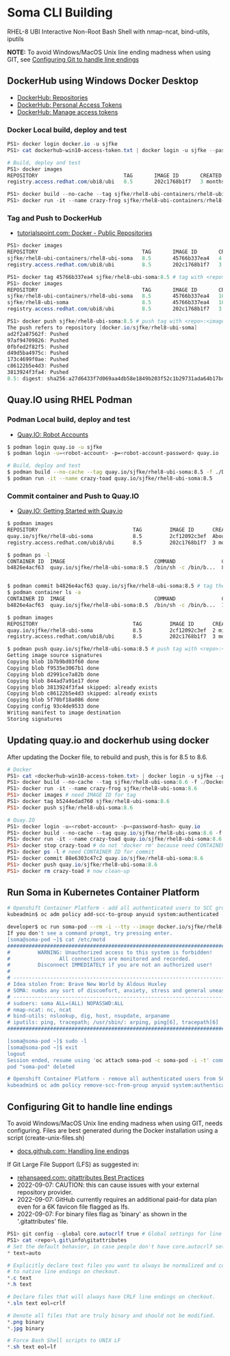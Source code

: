 # Soma CLI Building

RHEL-8 UBI Interactive Non-Root Bash Shell with nmap-ncat, bind-utils, iputils

**NOTE:** To avoid Windows/MacOS Unix line ending madness when using GIT, see [Configuring Git to handle line endings](#configuring-git-to-handle-line-endings)

## DockerHub using Windows Docker Desktop

* [DockerHub: Repositories](https://docs.docker.com/docker-hub/repos/)
* [DockerHub: Personal Access Tokens](https://www.docker.com/blog/docker-hub-new-personal-access-tokens/)
* [DockerHub: Manage access tokens](https://docs.docker.com/docker-hub/access-tokens/)

### Docker Local build, deploy and test

```powershell
PS1> docker login docker.io -u sjfke
PS1> cat dockerhub-win10-access-token.txt | docker login -u sjfke --password-stdin

# Build, deploy and test
PS1> docker images
REPOSITORY                            TAG       IMAGE ID       CREATED        SIZE
registry.access.redhat.com/ubi8/ubi   8.5       202c1768b1f7   3 months ago   216MB

PS1> docker build --no-cache --tag sjfke/rhel8-ubi-containers/rhel8-ubi-soma:8.5 -f ./Dockerfile $pwd
PS1> docker run -it --name crazy-frog sjfke/rhel8-ubi-containers/rhel8-ubi-soma:8.5
```
### Tag and Push to DockerHub

* [tutorialspoint.com: Docker - Public Repositories](https://www.tutorialspoint.com/docker/docker_public_repositories.htm)

```powershell
PS1> docker images
REPOSITORY                                  TAG       IMAGE ID       CREATED         SIZE
sjfke/rhel8-ubi-containers/rhel8-ubi-soma   8.5       45766b337ea4   4 minutes ago   302MB
registry.access.redhat.com/ubi8/ubi         8.5       202c1768b1f7   3 months ago    216MB

PS1> docker tag 45766b337ea4 sjfke/rhel8-ubi-soma:8.5 # tag with <repo>:<image-version>
PS1> docker images
REPOSITORY                                  TAG       IMAGE ID       CREATED          SIZE
sjfke/rhel8-ubi-containers/rhel8-ubi-soma   8.5       45766b337ea4   10 minutes ago   302MB
sjfke/rhel8-ubi-soma                        8.5       45766b337ea4   10 minutes ago   302MB
registry.access.redhat.com/ubi8/ubi         8.5       202c1768b1f7   3 months ago     216MB

PS1> docker push sjfke/rhel8-ubi-soma:8.5 # push tag with <repo>:<image-version>
The push refers to repository [docker.io/sjfke/rhel8-ubi-soma]
ad2f2a87562f: Pushed
97af94709826: Pushed
0fbfed2f82f5: Pushed
d49d5ba4975c: Pushed
173c4699f0ae: Pushed
c86122b5e4d3: Pushed
3813924f3fa4: Pushed
8.5: digest: sha256:a27d6433f7d069aa4db58e1849b203f52c1b29731ada64b17bd24ff2f4997705 size: 1778

```
## Quay.IO using RHEL Podman

### Podman Local build, deploy and test

* [Quay.IO: Robot Accounts](http://docs.quay.io/glossary/robot-accounts.html)

```bash
$ podman login quay.io -u sjfke
$ podman login -u=<robot-account> -p=<robot-account-password> quay.io

# Build, deploy and test
$ podman build --no-cache --tag quay.io/sjfke/rhel8-ubi-soma:8.5 -f ./Dockerfile $PWD
$ podman run -it --name crazy-toad quay.io/sjfke/rhel8-ubi-soma:8.5
```

### Commit container and Push to Quay.IO

* [Quay.IO: Getting Started with Quay.io](http://docs.quay.io/solution/getting-started.html)

```bash
$ podman images
REPOSITORY                               TAG         IMAGE ID      CREATED             SIZE
quay.io/sjfke/rhel8-ubi-soma             8.5         2cf12092c3ef  About a minute ago  321 MB
registry.access.redhat.com/ubi8/ubi      8.5         202c1768b1f7  3 months ago        235 MB

$ podman ps -l
CONTAINER ID  IMAGE                             COMMAND               CREATED        STATUS                    PORTS       NAMES
b4826e4acf63  quay.io/sjfke/rhel8-ubi-soma:8.5  /bin/sh -c /bin/b...  8 minutes ago  Exited (0) 8 minutes ago              crazy-toad


$ podman commit b4826e4acf63 quay.io/sjfke/rhel8-ubi-soma:8.5 # tag the container with <repo>:<image-version>
$ podman container ls -a
CONTAINER ID  IMAGE                             COMMAND               CREATED         STATUS                     PORTS       NAMES
b4826e4acf63  quay.io/sjfke/rhel8-ubi-soma:8.5  /bin/sh -c /bin/b...  14 minutes ago  Exited (0) 14 minutes ago              crazy-toad

$ podman images
REPOSITORY                               TAG         IMAGE ID      CREATED        SIZE
quay.io/sjfke/rhel8-ubi-soma             8.5         2cf12092c3ef  2 minutes ago  321 MB
registry.access.redhat.com/ubi8/ubi      8.5         202c1768b1f7  3 months ago   235 MB

$ podman push quay.io/sjfke/rhel8-ubi-soma:8.5 # push tag with <repo>:<image-version>
Getting image source signatures
Copying blob 1b7b9bd03f60 done  
Copying blob f9535e3067b1 done  
Copying blob d2991ce7a82b done  
Copying blob 844ad7a91e17 done  
Copying blob 3813924f3fa4 skipped: already exists  
Copying blob c86122b5e4d3 skipped: already exists  
Copying blob 5f70bf18a086 done  
Copying config 93c4de9533 done  
Writing manifest to image destination
Storing signatures
```
## Updating quay.io and dockerhub using docker

After updating the Docker file, to rebuild and push, this is for 8.5 to 8.6.

```powershell
# Docker
PS1> cat <dockerhub-win10-access-token.txt> | docker login -u sjfke --password-stdin
PS1> docker build --no-cache --tag sjfke/rhel8-ubi-soma:8.6 -f ./Dockerfile $pwd
PS1> docker run -it --name crazy-frog sjfke/rhel8-ubi-soma:8.6
PS1> docker images # need IMAGE ID for tag
PS1> docker tag b5244edad760 sjfke/rhel8-ubi-soma:8.6
PS1> docker push sjfke/rhel8-ubi-soma:8.6

# Quay.IO
PS1> docker login -u=<robot-account> -p=<password-hash> quay.io
PS1> docker build --no-cache --tag quay.io/sjfke/rhel8-ubi-soma:8.6 -f ./Dockerfile $pwd # NB quay.io prefix
PS1> docker run -it --name crazy-toad quay.io/sjfke/rhel8-ubi-soma:8.6
PS1> docker stop crazy-toad # do not 'docker rm' because need CONTAINER ID for commit
PS1> docker ps -l # need CONTAINER ID for commit
PS1> docker commit 88e6303c47c2 quay.io/sjfke/rhel8-ubi-soma:8.6
PS1> docker push quay.io/sjfke/rhel8-ubi-soma:8.6
PS1> docker rm crazy-toad # now clean-up
```

## Run Soma in Kubernetes Container Platform

```bash
# Openshift Container Platform - add all authenticated users to SCC group policy 'anyuid' 
kubeadmin$ oc adm policy add-scc-to-group anyuid system:authenticated --namespace="<project>"

developer$ oc run soma-pod --rm -i --tty --image docker.io/sjfke/rhel8-ubi-soma:8.6
If you don't see a command prompt, try pressing enter.
[soma@soma-pod ~]$ cat /etc/motd
##############################################################################
#         WARNING: Unauthorized access to this system is forbidden!          #
#                All connections are monitored and recorded.                 #
#         Disconnect IMMEDIATELY if you are not an authorized user!          #
#                                                                            #
# -------------------------------------------------------------------------- #
# Idea stolen from: Brave New World by Aldous Huxley                         #
# SOMA: numbs any sort of discomfort, anxiety, stress and general uneasiness #
# -------------------------------------------------------------------------- #
# sudoers: soma ALL=(ALL) NOPASSWD:ALL                                       #
# nmap-ncat: nc, ncat                                                        #
# bind-utils: nslookup, dig, host, nsupdate, arpaname                        #
# iputils: ping, tracepath; /usr/sbin/: arping, ping[6], tracepath[6]        #
##############################################################################

[soma@soma-pod ~]$ sudo -l
[soma@soma-pod ~]$ exit
logout
Session ended, resume using 'oc attach soma-pod -c soma-pod -i -t' command when the pod is running
pod "soma-pod" deleted

# Openshift Container Platform - remove all authenticated users from SCC group policy 'anyuid'
kubeadmin$ oc adm policy remove-scc-from-group anyuid system:authenticated --namespace="<project>"
```

## Configuring Git to handle line endings

To avoid Windows/MacOS Unix line ending madness when using GIT, needs configuring.
Files are best generated during the Docker installation using a script (create-unix-files.sh)

* [docs.github.com: Handling line endings](https://docs.github.com/en/get-started/getting-started-with-git/configuring-git-to-handle-line-endings)

If Git Large File Support (LFS) as suggested in:
* [rehansaeed.com: gitattributes Best Practices](https://rehansaeed.com/gitattributes-best-practices/)
* 2022-09-07: CAUTION: this can cause issues with your external repository provider.
* 2022-09-07: GitHub currently requires an additional paid-for data plan even for a 6K favicon file flagged as lfs.
* 2022-09-07: For binary files flag as 'binary' as shown in the '.gitattributes' file.

```powershell
PS1> git config --global core.autocrlf true # Global settings for line endings
PS1> cat <repo>\.git\info\gitattributes
# Set the default behavior, in case people don't have core.autocrlf set.
* text=auto

# Explicitly declare text files you want to always be normalized and converted
# to native line endings on checkout.
*.c text
*.h text

# Declare files that will always have CRLF line endings on checkout.
*.sln text eol=crlf

# Denote all files that are truly binary and should not be modified.
*.png binary
*.jpg binary

# Force Bash Shell scripts to UNIX LF
*.sh text eol=lf

```